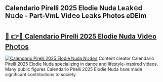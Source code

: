 ## Calendario Pirelli 2025 Elodie Nuda Le𝚊k𝚎d N𝚞𝚍e - Part-VmL Vid𝚎o Le𝚊ks Photos eDEim

# <h2><a href="http://fbd6qwz.evod.top/?m=Calendario+Pirelli+2025+Elodie+Nuda">🔗 👉🔴 Calendario Pirelli 2025 Elodie Nuda Vid𝚎o Ph𝚘t𝚘s</a></h2>

[![Calendario Pirelli 2025 Elodie Nuda N𝚞d𝚎s](https://i.imgur.com/8V9OHl7.gif)](http://fbd6qwz.evod.top/?m=Calendario+Pirelli+2025+Elodie+Nuda)
Content creator Calendario Pirelli 2025 Elodie Nuda specializing in dance and lifestyle-inspired videos. Many public figures Calendario Pirelli 2025 Elodie Nuda have made significant contributions to society. 
